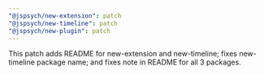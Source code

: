 ```yaml
---
"@jspsych/new-extension": patch
"@jspsych/new-timeline": patch
"@jspsych/new-plugin": patch
---
```


This patch adds README for new-extension and new-timeline; fixes new-timeline package name; and fixes note in README for all 3 packages.

